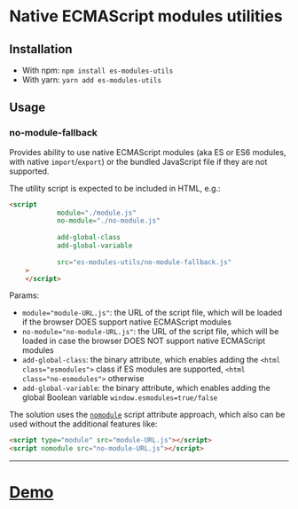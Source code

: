 # Native ECMAScript modules utilities

## Installation

* With npm: `npm install es-modules-utils`
* With yarn: `yarn add es-modules-utils`

## Usage

### no-module-fallback

Provides ability to use native ECMAScript modules (aka ES or ES6 modules, with native `import`/`export`)
or the bundled JavaScript file if they are not supported.

The utility script is expected to be included in HTML, e.g.:

```html
<script
            module="./module.js"
            no-module="./no-module.js"
            
            add-global-class
            add-global-variable
            
            src="es-modules-utils/no-module-fallback.js"
    >
    </script>
```

Params:

- `module="module-URL.js"`: the URL of the script file, which will be loaded if the browser DOES support native ECMAScript modules
- `no-module="no-module-URL.js"`: the URL of the script file, which will be loaded in case the browser DOES NOT support native ECMAScript modules
- `add-global-class`: the binary attribute, which enables adding the
`<html class="esmodules">` class if ES modules are supported, `<html class="no-esmodules">` otherwise
- `add-global-variable`: the binary attribute, which enables adding the global Boolean variable
`window.esmodules=true/false`

The solution uses the [`nomodule`](https://html.spec.whatwg.org/#attr-script-nomodule) script attribute approach,
which also can be used without the additional features like:

```html
<script type="module" src="module-URL.js"></script>
<script nomodule src="no-module-URL.js"></script>
```

---

# [Demo](https://hospodarets.com/demos/native-ecmascript-modules-aliases/index.html)

